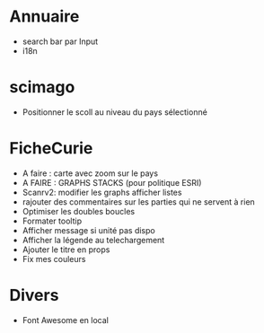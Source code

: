 # Annuaire
- search bar par Input
- i18n

# scimago
- Positionner le scoll au niveau du pays sélectionné

# FicheCurie
- A faire : carte avec zoom sur le pays
- A FAIRE : GRAPHS STACKS (pour politique ESRI)
- Scanrv2: modifier les graphs afficher listes
- rajouter des commentaires sur les parties qui ne servent à rien
- Optimiser les doubles boucles
- Formater tooltip
- Afficher message si unité pas dispo
- Afficher la légende au telechargement
- Ajouter le titre en props
- Fix mes couleurs

# Divers
- Font Awesome en local
